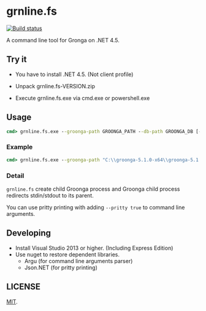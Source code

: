 grnline.fs
===

[![Build status](https://ci.appveyor.com/api/projects/status/80nv02co2akud13t/branch/master?svg=true)](https://ci.appveyor.com/project/cosmo0920/grnline-fs/branch/master)

A command line tool for Gronga on .NET 4.5.

## Try it

* You have to install .NET 4.5. (Not client profile)

* Unpack grnline.fs-VERSION.zip

* Execute grnline.fs.exe via cmd.exe or powershell.exe

## Usage

```cmd
cmd> grnline.fs.exe --groonga-path GROONGA_PATH --db-path GROONGA_DB [--encoding ENCODING] [--pritty true]
```

### Example

```cmd
cmd> grnline.fs.exe --groonga-path "C:\\groonga-5.1.0-x64\\groonga-5.1.0-x64\\bin\\groonga.exe" --db-path "test.db" --encoding UTF-8 --pritty true
```

### Detail

`grnline.fs` create child Groonga process and Groonga child process redirects stdin/stdout to its parent.

You can use pritty printing with adding `--pritty true` to command line arguments.

## Developing

* Install Visual Studio 2013 or higher. (Including Express Edition)
* Use nuget to restore dependent libraries.
  * Argu (for command line arguments parser)
  * Json.NET (for pritty printing)

## LICENSE

[MIT](LICENSE).
